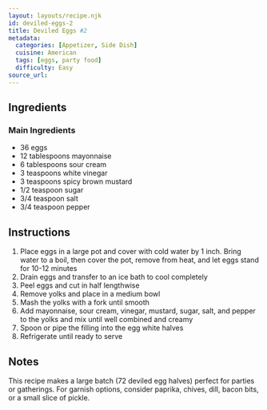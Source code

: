```yaml
---
layout: layouts/recipe.njk
id: deviled-eggs-2
title: Deviled Eggs #2
metadata:
  categories: [Appetizer, Side Dish]
  cuisine: American
  tags: [eggs, party food]
  difficulty: Easy
source_url: 
---
```



## Ingredients

### Main Ingredients
- 36 eggs
- 12 tablespoons mayonnaise
- 6 tablespoons sour cream
- 3 teaspoons white vinegar
- 3 teaspoons spicy brown mustard
- 1/2 teaspoon sugar
- 3/4 teaspoon salt
- 3/4 teaspoon pepper

## Instructions

1. Place eggs in a large pot and cover with cold water by 1 inch. Bring water to a boil, then cover the pot, remove from heat, and let eggs stand for 10-12 minutes
2. Drain eggs and transfer to an ice bath to cool completely
3. Peel eggs and cut in half lengthwise
4. Remove yolks and place in a medium bowl
5. Mash the yolks with a fork until smooth
6. Add mayonnaise, sour cream, vinegar, mustard, sugar, salt, and pepper to the yolks and mix until well combined and creamy
7. Spoon or pipe the filling into the egg white halves
8. Refrigerate until ready to serve

## Notes
This recipe makes a large batch (72 deviled egg halves) perfect for parties or gatherings. For garnish options, consider paprika, chives, dill, bacon bits, or a small slice of pickle.
